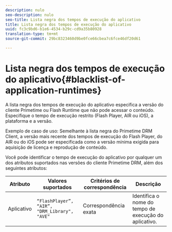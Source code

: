 ```yaml
---
description: nulo
seo-description: nulo
seo-title: Lista negra dos tempos de execução do aplicativo
title: Lista negra dos tempos de execução do aplicativo
uuid: fc3c9bd6-b1e6-4534-b29c-cd9a35b80928
translation-type: tm+mt
source-git-commit: 29bc8323460d9be0fce66cbea7c6fce46df20d61

---
```



# Lista negra dos tempos de execução do aplicativo{#blacklist-of-application-runtimes}

A lista negra dos tempos de execução do aplicativo especifica a versão do cliente Primetime ou Flash Runtime que não pode acessar o conteúdo. Especifique o tempo de execução restrito (Flash Player, AIR ou iOS), a plataforma e a versão.

Exemplo de caso de uso: Semelhante à lista negra do Primetime DRM Client, a versão mais recente dos tempos de execução do Flash Player, do AIR ou do iOS pode ser especificada como a versão mínima exigida para aquisição de licença e reprodução de conteúdo.

Você pode identificar o tempo de execução do aplicativo por qualquer um dos atributos suportados nas versões do cliente Primetime DRM, além dos seguintes atributos:

| **Atributo** | **Valores suportados** | **Critérios de correspondência** | **Descrição** |
|---|---|---|---|
| Aplicativo | `“FlashPlayer”, “AIR”, "DRM_Library", "AVE"` | Correspondência exata | Identifica o nome do tempo de execução do aplicativo. |

